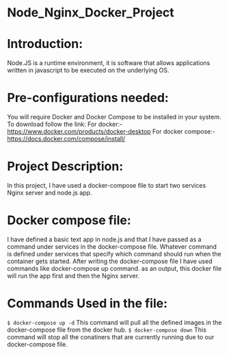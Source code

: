 # Node_Nginx_Docker_Project

# Introduction:
Node.JS is a runtime environment, it is software that allows applications written in javascript to be executed on the underlying OS.

# Pre-configurations needed:

You will require Docker and Docker Compose to be installed in your system. 
To download follow the link:
For docker:- https://www.docker.com/products/docker-desktop 
For docker compose:- https://docs.docker.com/compose/install/

# Project Description:
In this project, I have used a docker-compose file to start two services Nginx server and node.js app.

# Docker compose file:
I have defined a basic text app in node.js and that I have passed as a command under services in the docker-compose file. 
Whatever command is defined under services that specify which command should run when the container gets started. After writing the docker-compose file I have used commands like docker-compose up command. as an output, this docker file will run the app first and then the Nginx server.

# Commands Used in the file:
``` $ docker-compose up -d ``` This command will pull all the defined images in the docker-compose file from the docker hub.
``` $ docker-compose down ``` This command will stop all the conatiners that are currently running due to our docker-compose file.
